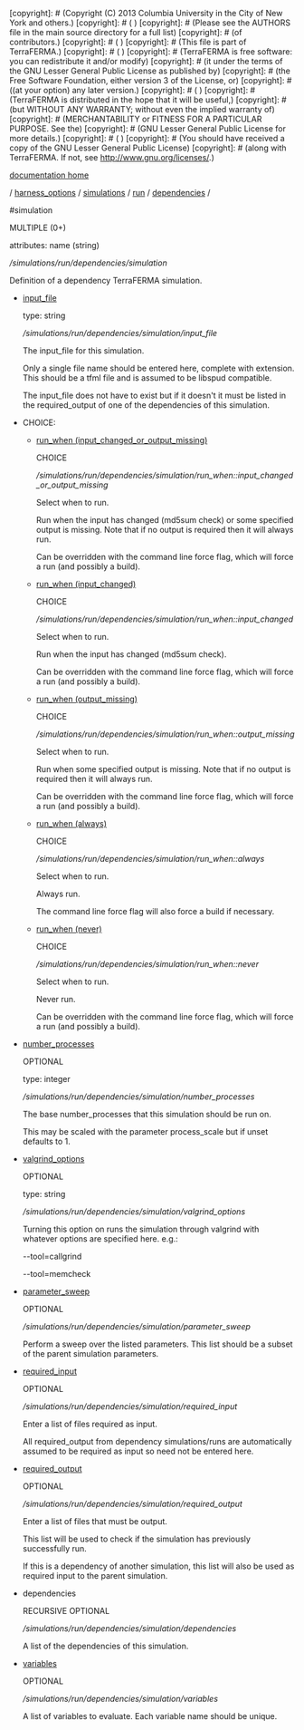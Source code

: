 [copyright]: # (Copyright (C) 2013 Columbia University in the City of New York and others.)
[copyright]: # ( )
[copyright]: # (Please see the AUTHORS file in the main source directory for a full list)
[copyright]: # (of contributors.)
[copyright]: # ( )
[copyright]: # (This file is part of TerraFERMA.)
[copyright]: # ( )
[copyright]: # (TerraFERMA is free software: you can redistribute it and/or modify)
[copyright]: # (it under the terms of the GNU Lesser General Public License as published by)
[copyright]: # (the Free Software Foundation, either version 3 of the License, or)
[copyright]: # ((at your option) any later version.)
[copyright]: # ( )
[copyright]: # (TerraFERMA is distributed in the hope that it will be useful,)
[copyright]: # (but WITHOUT ANY WARRANTY; without even the implied warranty of)
[copyright]: # (MERCHANTABILITY or FITNESS FOR A PARTICULAR PURPOSE. See the)
[copyright]: # (GNU Lesser General Public License for more details.)
[copyright]: # ( )
[copyright]: # (You should have received a copy of the GNU Lesser General Public License)
[copyright]: # (along with TerraFERMA. If not, see <http://www.gnu.org/licenses/>.)

[documentation home](https://github.com/terraferma/terraferma/wiki/Documentation)

/ [harness_options](../../../../harness_options.md) / [simulations](../../../simulations.md) / [run](../../run.md) / [dependencies](../dependencies.md) /

#simulation

MULTIPLE (0+) 

attributes: name (string) 

*/simulations/run/dependencies/simulation*

Definition of a dependency TerraFERMA simulation.

* [input_file](simulation/input_file.md "child")

    type: string

    */simulations/run/dependencies/simulation/input_file*

    The input_file for this simulation.
    
    Only a single file name should be entered here, complete with extension.
    This should be a tfml file and is assumed to be libspud compatible.
    
    The input_file does not have to exist but if it doesn't it must be listed
    in the required_output of one of the dependencies of this simulation.

* CHOICE:
    * [run_when (input_changed_or_output_missing)](simulation/run_when__input_changed_or_output_missing.md "child")

        CHOICE 

        */simulations/run/dependencies/simulation/run_when::input_changed_or_output_missing*

        Select when to run.
        
        Run when the input has changed  (md5sum check) or some specified output is missing.
        Note that if no output is required then it will always run.
        
        Can be overridden with the command line force flag, which will force a run (and possibly a build).

    * [run_when (input_changed)](simulation/run_when__input_changed.md "child")

        CHOICE 

        */simulations/run/dependencies/simulation/run_when::input_changed*

        Select when to run.
        
        Run when the input has changed (md5sum check).
        
        Can be overridden with the command line force flag, which will force a run (and possibly a build).

    * [run_when (output_missing)](simulation/run_when__output_missing.md "child")

        CHOICE 

        */simulations/run/dependencies/simulation/run_when::output_missing*

        Select when to run.
        
        Run when some specified output is missing.
        Note that if no output is required then it will always run.
        
        Can be overridden with the command line force flag, which will force a run (and possibly a build).

    * [run_when (always)](simulation/run_when__always.md "child")

        CHOICE 

        */simulations/run/dependencies/simulation/run_when::always*

        Select when to run.
        
        Always run.  
        
        The command line force flag will also force a build if necessary.

    * [run_when (never)](simulation/run_when__never.md "child")

        CHOICE 

        */simulations/run/dependencies/simulation/run_when::never*

        Select when to run.
        
        Never run.
        
        Can be overridden with the command line force flag, which will force a run (and possibly a build).

* [number_processes](simulation/number_processes.md "child")

    OPTIONAL 

    type: integer

    */simulations/run/dependencies/simulation/number_processes*

    The base number_processes that this simulation should be run on.
    
    This may be scaled with the parameter process_scale but if unset defaults to 1.

* [valgrind_options](simulation/valgrind_options.md "child")

    OPTIONAL 

    type: string

    */simulations/run/dependencies/simulation/valgrind_options*

    Turning this option on runs the simulation through valgrind with whatever
    options are specified here.  e.g.:
    
    --tool=callgrind
    
    --tool=memcheck

* [parameter_sweep](simulation/parameter_sweep.md "child")

    OPTIONAL 

    */simulations/run/dependencies/simulation/parameter_sweep*

    Perform a sweep over the listed parameters.  This list should be a subset of the parent simulation parameters.

* [required_input](simulation/required_input.md "child")

    OPTIONAL 

    */simulations/run/dependencies/simulation/required_input*

    Enter a list of files required as input.
    
    All required_output from dependency simulations/runs are automatically 
    assumed to be required as input so need not be entered here.

* [required_output](simulation/required_output.md "child")

    OPTIONAL 

    */simulations/run/dependencies/simulation/required_output*

    Enter a list of files that must be output.
    
    This list will be used to check if the simulation has previously successfully run.
    
    If this is a dependency of another simulation, this list will also be used as
    required input to the parent simulation.

* dependencies

    RECURSIVE OPTIONAL 

    */simulations/run/dependencies/simulation/dependencies*

    A list of the dependencies of this simulation.

* [variables](simulation/variables.md "child")

    OPTIONAL 

    */simulations/run/dependencies/simulation/variables*

    A list of variables to evaluate.  Each variable name should be unique.

[autogenerated]: # (This file was automatically generated from the schema file:/home/cwilson/repos/github/TerraFERMA/TerraFERMA/buckettools/schemas/simulations.rng.)

